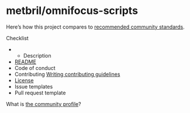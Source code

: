 # metbril/omnifocus-scripts

Here’s how this project compares to [recommended community standards](https://opensource.guide/).

 Checklist

* * Description
* [README](blob/master/metbril-omnifocus-scripts-2.md)
* Code of conduct
* Contributing [Writing contributing guidelines](https://docs.github.com/articles/setting-guidelines-for-repository-contributors/)
* [License](blob/master/metbril-omnifocus-scripts.md)
*  Issue templates
*  Pull request template

What is [the community profile](https://docs.github.com/articles/viewing-your-community-profile)?

